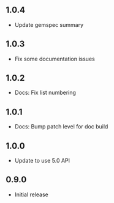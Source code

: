 ## 1.0.4
  - Update gemspec summary

## 1.0.3
  - Fix some documentation issues

## 1.0.2
 - Docs: Fix list numbering

## 1.0.1
 - Docs: Bump patch level for doc build

## 1.0.0
 - Update to use 5.0 API

## 0.9.0
 - Initial release
